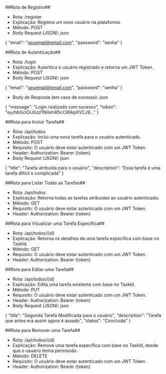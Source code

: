 ##Rota de Registro##
- Rota: /register
- Explicação: Registra um novo usuário na plataforma.
- Método: POST
- Body Request (JSON):
json

{
  "email": "seuemail@email.com",
  "password": "senha"
}


##Rota de Autenticação##
- Rota: /login
- Explicação: Autentica o usuário registrado e retorna um JWT Token.
- Método: POST
- Body Request (JSON):
json

{
  "email": "seuemail@email.com",
  "password": "senha"
}

- Body de Resposta (em caso de sucesso):
json

{
  "message": "Login realizado com sucesso",
  "token": "eyJhbGciOiJIUzI1NiIsInR5cCI6IkpXVCJ9..."
}


##Rota para Incluir Tarefa##
- Rota: /api/todos
- Explicação: Inclui uma nova tarefa para o usuário autenticado.
- Método: POST
- Requisito: O usuário deve estar autenticado com um JWT Token.
- Header: Authorization: Bearer {token}
- Body Request (JSON):
json

{
  "title": "Tarefa atribuída para o usuário",
  "description": "Essa tarefa é uma tarefa difícil e complicada"
}

##Rota para Listar Todas as Tarefas##
- Rota: /api/todos
- Explicação: Retorna todas as tarefas atribuídas ao usuário autenticado.
- Método: GET
- Requisito: O usuário deve estar autenticado com um JWT Token.
- Header: Authorization: Bearer {token}

##Rota para Visualizar uma Tarefa Específica##
- Rota: /api/todos/{id}
- Explicação: Retorna os detalhes de uma tarefa específica com base no TaskId.
- Método: GET
- Requisito: O usuário deve estar autenticado com um JWT Token.
- Header: Authorization: Bearer {token}

##Rota para Editar uma Tarefa##
- Rota: /api/todos/{id}
- Explicação: Edita uma tarefa existente com base no TaskId.
- Método: PUT
- Requisito: O usuário deve estar autenticado com um JWT Token.
- Header: Authorization: Bearer {token}
- Body Request (JSON):
json

{
  "title": "Segunda Tarefa Modificada para o usuário",
  "description": "Tarefa que antes era assim agora é assado",
  "status": "Concluída"
}

##Rota para Remover uma Tarefa##
- Rota: /api/todos/{id}
- Explicação: Remove uma tarefa específica com base no TaskId, desde que o usuário tenha permissão.
- Método: DELETE
- Requisito: O usuário deve estar autenticado com um JWT Token.
- Header: Authorization: Bearer {token}

